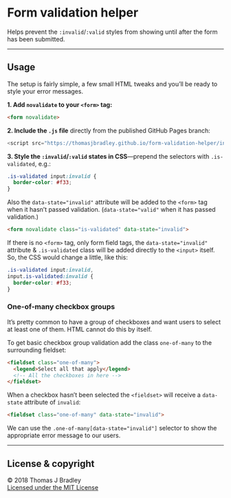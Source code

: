 # Form validation helper

Helps prevent the `:invalid`/`:valid` styles from showing until after the form has been submitted.

---

## Usage

The setup is fairly simple, a few small HTML tweaks and you’ll be ready to style your error messages.

**1. Add `novalidate` to your `<form>` tag:**

```html
<form novalidate>
```

**2. Include the `.js` file** directly from the published GitHub Pages branch:

```js
<script src="https://thomasjbradley.github.io/form-validation-helper/index.js"></script>
```

**3. Style the `:invalid`/`:valid` states in CSS**—prepend the selectors with `.is-validated`, e.g.:

```css
.is-validated input:invalid {
  border-color: #f33;
}
```

Also the `data-state="invalid"` attribute will be added to the `<form>` tag when it hasn’t passed validation. (`data-state="valid"` when it has passed validation.)

```html
<form novalidate class="is-validated" data-state="invalid">
```

If there is no `<form>` tag, only form field tags, the `data-state="invalid"` attribute & `.is-validated` class will be added directly to the `<input>` itself. So, the CSS would change a little, like this:

```css
.is-validated input:invalid,
input.is-validated:invalid {
  border-color: #f33;
}
```

### One-of-many checkbox groups

It’s pretty common to have a group of checkboxes and want users to select at least one of them. HTML cannot do this by itself.

To get basic checkbox group validation add the class `one-of-many` to the surrounding fieldset:

```html
<fieldset class="one-of-many">
  <legend>Select all that apply</legend>
  <!-- All the checkboxes in here -->
</fieldset>
```

When a checkbox hasn’t been selected the `<fieldset>` will receive a `data-state` attribute of `invalid`:

```html
<fieldset class="one-of-many" data-state="invalid">
```

We can use the `.one-of-many[data-state="invalid"]` selector to show the appropriate error message to our users.

---

## License & copyright

© 2018 Thomas J Bradley
<br>[Licensed under the MIT License](LICENSE)
